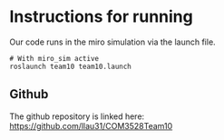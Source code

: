 # Instructions for running

Our code runs in the miro simulation via the launch file.

```
# With miro_sim active
roslaunch team10 team10.launch
```

## Github

The github repository is linked here: https://github.com/llau31/COM3528Team10